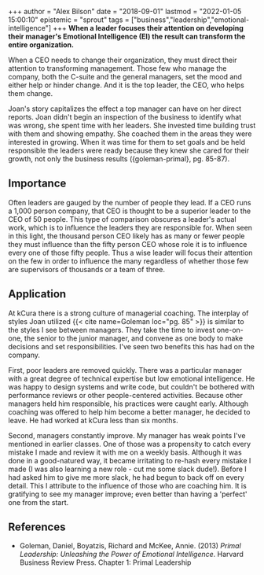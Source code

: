 +++
author = "Alex Bilson"
date = "2018-09-01"
lastmod = "2022-01-05 15:00:10"
epistemic = "sprout"
tags = ["business","leadership","emotional-intelligence"]
+++
**When a leader focuses their attention on developing their manager's Emotional Intelligence (EI) the result can transform the entire organization.**

When a CEO needs to change their organization, they must direct their attention to transforming management.  Those few who manage the company, both the C-suite and the general managers, set the mood and either help or hinder change.  And it is the top leader, the CEO, who helps them change.

Joan's story capitalizes the effect a top manager can have on her direct reports.  Joan didn't begin an inspection of the business to identify what was wrong, she spent time with her leaders.  She invested time building trust with them and showing empathy.  She coached them in the areas they were interested in growing.  When it was time for them to set goals and be held responsible the leaders were ready because they knew she cared for their growth, not only the business results ({goleman-primal}, pg. 85-87).

## Importance

Often leaders are gauged by the number of people they lead.  If a CEO runs a 1,000 person company, that CEO is thought to be a superior leader to the CEO of 50 people.  This type of comparison obscures a leader's actual work, which is to influence the leaders they are responsible for.  When seen in this light, the thousand person CEO likely has as many or fewer people they must influence than the fifty person CEO whose role it is to influence every one of those fifty people.  Thus a wise leader will focus their attention on the few in order to influence the many regardless of whether those few are supervisors of thousands or a team of three.

## Application

At kCura there is a strong culture of managerial coaching.  The interplay of styles Joan utilized {{< cite name=Goleman loc="pg. 85" >}} is similar to the styles I see between managers.  They take the time to invest one-on-one, the senior to the junior manager, and convene as one body to make decisions and set responsibilities.  I've seen two benefits this has had on the company.

First, poor leaders are removed quickly.  There was a particular manager with a great degree of technical expertise but low emotional intelligence.  He was happy to design systems and write code, but couldn't be bothered with performance reviews or other people-centered activities.  Because other managers held him responsible, his practices were caught early.  Although coaching was offered to help him become a better manager, he decided to leave.  He had worked at kCura less than six months.

Second, managers constantly improve.  My manager has weak points I've mentioned in earlier classes.  One of those was a propensity to catch every mistake I made and review it with me on a weekly basis.  Although it was done in a good-natured way, it became irritating to re-hash every mistake I made (I was also learning a new role - cut me some slack dude!).  Before I had asked him to give me more slack, he had begun to back off on every detail.  This I attribute to the influence of those who are coaching him.  It is gratifying to see my manager improve; even better than having a 'perfect' one from the start.

## References

- Goleman, Daniel, Boyatzis, Richard and McKee, Annie. (2013) _Primal Leadership: Unleashing the Power of Emotional Intelligence_. Harvard Business Review Press. Chapter 1: Primal Leadership
